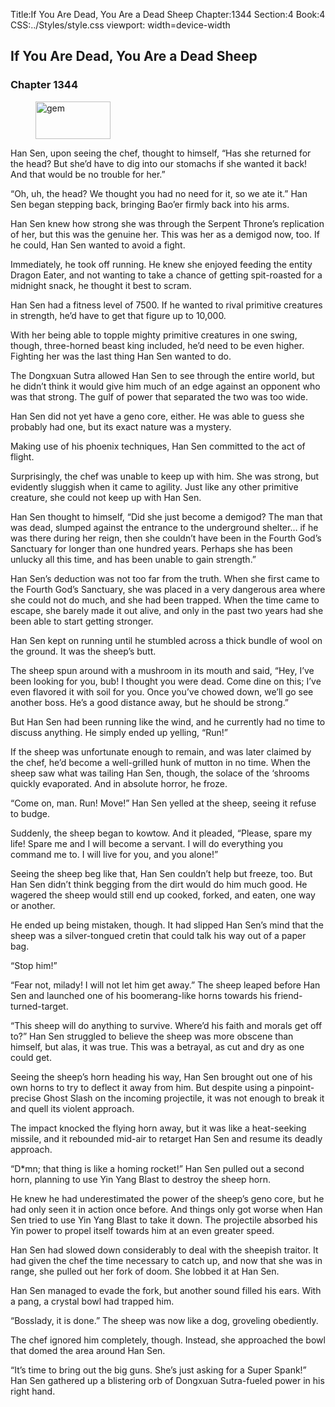 Title:If You Are Dead, You Are a Dead Sheep 
Chapter:1344 
Section:4 
Book:4 
CSS:../Styles/style.css 
viewport: width=device-width
  
## If You Are Dead, You Are a Dead Sheep
### Chapter 1344 
<figure>
	<img src="../Images/gem.gif" alt="gem" id="gem" width="120" height="60" />
</figure>
  

  
  Han Sen, upon seeing the chef, thought to himself, “Has she returned for the head? But she’d have to dig into our stomachs if she wanted it back! And that would be no trouble for her.”

“Oh, uh, the head? We thought you had no need for it, so we ate it.” Han Sen began stepping back, bringing Bao’er firmly back into his arms.

Han Sen knew how strong she was through the Serpent Throne’s replication of her, but this was the genuine her. This was her as a demigod now, too. If he could, Han Sen wanted to avoid a fight.

Immediately, he took off running. He knew she enjoyed feeding the entity Dragon Eater, and not wanting to take a chance of getting spit-roasted for a midnight snack, he thought it best to scram.

Han Sen had a fitness level of 7500. If he wanted to rival primitive creatures in strength, he’d have to get that figure up to 10,000.

With her being able to topple mighty primitive creatures in one swing, though, three-horned beast king included, he’d need to be even higher. Fighting her was the last thing Han Sen wanted to do.

The Dongxuan Sutra allowed Han Sen to see through the entire world, but he didn’t think it would give him much of an edge against an opponent who was that strong. The gulf of power that separated the two was too wide.

Han Sen did not yet have a geno core, either. He was able to guess she probably had one, but its exact nature was a mystery.

Making use of his phoenix techniques, Han Sen committed to the act of flight.

Surprisingly, the chef was unable to keep up with him. She was strong, but evidently sluggish when it came to agility. Just like any other primitive creature, she could not keep up with Han Sen.

Han Sen thought to himself, “Did she just become a demigod? The man that was dead, slumped against the entrance to the underground shelter… if he was there during her reign, then she couldn’t have been in the Fourth God’s Sanctuary for longer than one hundred years. Perhaps she has been unlucky all this time, and has been unable to gain strength.”

Han Sen’s deduction was not too far from the truth. When she first came to the Fourth God’s Sanctuary, she was placed in a very dangerous area where she could not do much, and she had been trapped. When the time came to escape, she barely made it out alive, and only in the past two years had she been able to start getting stronger.

Han Sen kept on running until he stumbled across a thick bundle of wool on the ground. It was the sheep’s butt.

The sheep spun around with a mushroom in its mouth and said, “Hey, I’ve been looking for you, bub! I thought you were dead. Come dine on this; I’ve even flavored it with soil for you. Once you’ve chowed down, we’ll go see another boss. He’s a good distance away, but he should be strong.”

But Han Sen had been running like the wind, and he currently had no time to discuss anything. He simply ended up yelling, “Run!”

If the sheep was unfortunate enough to remain, and was later claimed by the chef, he’d become a well-grilled hunk of mutton in no time. When the sheep saw what was tailing Han Sen, though, the solace of the ‘shrooms quickly evaporated. And in absolute horror, he froze.

“Come on, man. Run! Move!” Han Sen yelled at the sheep, seeing it refuse to budge.

Suddenly, the sheep began to kowtow. And it pleaded, “Please, spare my life! Spare me and I will become a servant. I will do everything you command me to. I will live for you, and you alone!”

Seeing the sheep beg like that, Han Sen couldn’t help but freeze, too. But Han Sen didn’t think begging from the dirt would do him much good. He wagered the sheep would still end up cooked, forked, and eaten, one way or another.

He ended up being mistaken, though. It had slipped Han Sen’s mind that the sheep was a silver-tongued cretin that could talk his way out of a paper bag.

“Stop him!”

“Fear not, milady! I will not let him get away.” The sheep leaped before Han Sen and launched one of his boomerang-like horns towards his friend-turned-target.

“This sheep will do anything to survive. Where’d his faith and morals get off to?” Han Sen struggled to believe the sheep was more obscene than himself, but alas, it was true. This was a betrayal, as cut and dry as one could get.

Seeing the sheep’s horn heading his way, Han Sen brought out one of his own horns to try to deflect it away from him. But despite using a pinpoint-precise Ghost Slash on the incoming projectile, it was not enough to break it and quell its violent approach.

The impact knocked the flying horn away, but it was like a heat-seeking missile, and it rebounded mid-air to retarget Han Sen and resume its deadly approach.

“D*mn; that thing is like a homing rocket!” Han Sen pulled out a second horn, planning to use Yin Yang Blast to destroy the sheep horn.

He knew he had underestimated the power of the sheep’s geno core, but he had only seen it in action once before. And things only got worse when Han Sen tried to use Yin Yang Blast to take it down. The projectile absorbed his Yin power to propel itself towards him at an even greater speed.

Han Sen had slowed down considerably to deal with the sheepish traitor. It had given the chef the time necessary to catch up, and now that she was in range, she pulled out her fork of doom. She lobbed it at Han Sen.

Han Sen managed to evade the fork, but another sound filled his ears. With a pang, a crystal bowl had trapped him.

“Bosslady, it is done.” The sheep was now like a dog, groveling obediently.

The chef ignored him completely, though. Instead, she approached the bowl that domed the area around Han Sen.

“It’s time to bring out the big guns. She’s just asking for a Super Spank!” Han Sen gathered up a blistering orb of Dongxuan Sutra-fueled power in his right hand.
